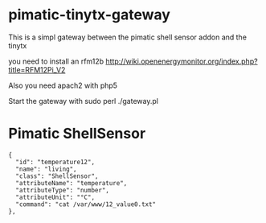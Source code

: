 pimatic-tinytx-gateway
======================

This is a simpl gateway between the pimatic shell sensor addon and the tinytx

you need to install an rfm12b
http://wiki.openenergymonitor.org/index.php?title=RFM12Pi_V2

Also you need
apach2 with php5

Start the gateway with
sudo perl ./gateway.pl

Pimatic ShellSensor 
======================

    {
      "id": "temperature12",
      "name": "living",
      "class": "ShellSensor",
      "attributeName": "temperature",
      "attributeType": "number",
      "attributeUnit": "°C",
      "command": "cat /var/www/12_value0.txt"
    },

